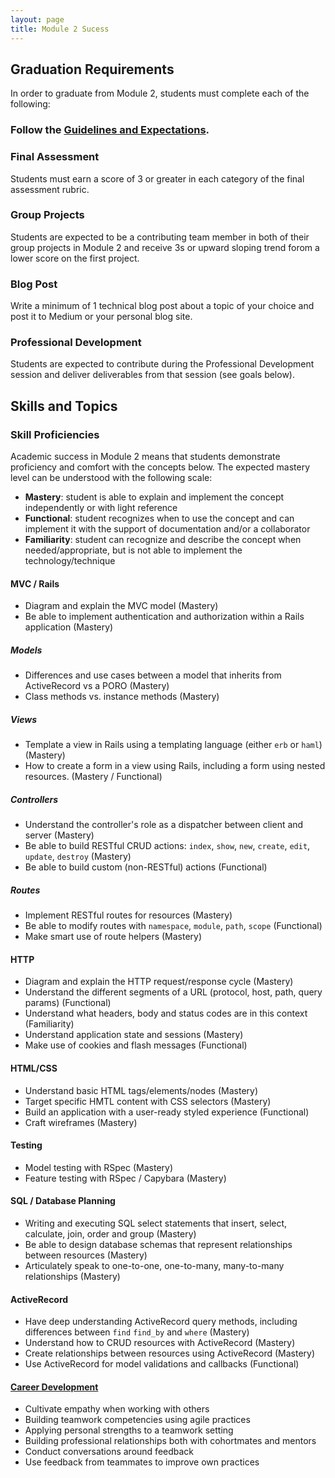 ```yaml
---
layout: page
title: Module 2 Sucess
---
```


## Graduation Requirements

In order to graduate from Module 2, students must complete each of the following:

### Follow the [Guidelines and Expectations](./guidelines_and_expectations).

### Final Assessment

Students must earn a score of 3 or greater in each category of the final assessment rubric.

### Group Projects

Students are expected to be a contributing team member in both of their group projects in Module 2 and receive 3s or upward sloping trend forom a lower score on the first project.

### Blog Post

Write a minimum of 1 technical blog post about a topic of your choice and post it to Medium or your personal blog site.

### Professional Development

Students are expected to contribute during the Professional Development session and deliver deliverables from that session (see goals below).

## Skills and Topics

### Skill Proficiencies

Academic success in Module 2 means that students demonstrate proficiency and comfort with the concepts below. The expected mastery level can be understood with the following scale:

* **Mastery**: student is able to explain and implement the concept independently or with light reference
* **Functional**: student recognizes when to use the concept and can implement it with the support of documentation and/or a collaborator
* **Familiarity**: student can recognize and describe the concept when needed/appropriate, but is not able to implement the technology/technique

#### MVC / Rails

- Diagram and explain the MVC model (Mastery)
- Be able to implement authentication and authorization within a Rails application (Mastery)

##### Models

- Differences and use cases between a model that inherits from ActiveRecord vs a PORO (Mastery)
- Class methods vs. instance methods (Mastery)

##### Views

- Template a view in Rails using a templating language (either `erb` or `haml`)  (Mastery)
- How to create a form in a view using Rails, including a form using nested resources. (Mastery / Functional)

##### Controllers

- Understand the controller's role as a dispatcher between client and server (Mastery)
- Be able to build RESTful CRUD actions: `index`, `show`, `new`, `create`, `edit`, `update`, `destroy` (Mastery)
- Be able to build custom (non-RESTful) actions (Functional)

##### Routes

- Implement RESTful routes for resources (Mastery)
- Be able to modify routes with `namespace`, `module`, `path`, `scope` (Functional)
- Make smart use of route helpers (Mastery)

#### HTTP

- Diagram and explain the HTTP request/response cycle (Mastery)
- Understand the different segments of a URL (protocol, host, path, query params) (Functional)
- Understand what headers, body and status codes are in this context (Familiarity)
- Understand application state and sessions (Mastery)
- Make use of cookies and flash messages (Functional)

#### HTML/CSS

- Understand basic HTML tags/elements/nodes (Mastery)
- Target specific HMTL content with CSS selectors (Mastery)
- Build an application with a user-ready styled experience (Functional)
- Craft wireframes (Mastery)

#### Testing

- Model testing with RSpec (Mastery)
- Feature testing with RSpec / Capybara (Mastery)

#### SQL / Database Planning

- Writing and executing SQL select statements that insert, select, calculate, join, order and group (Mastery)
- Be able to design database schemas that represent relationships between resources (Mastery)
- Articulately speak to one-to-one, one-to-many, many-to-many relationships (Mastery)

#### ActiveRecord

- Have deep understanding ActiveRecord query methods, including differences between `find` `find_by` and `where` (Mastery)
- Understand how to CRUD resources with ActiveRecord (Mastery)
- Create relationships between resources using ActiveRecord (Mastery)
- Use ActiveRecord for model validations and callbacks (Functional)

#### [Career Development](https://github.com/turingschool/career-development-curriculum/tree/master/module_two)

- Cultivate empathy when working with others
- Building teamwork competencies using agile practices
- Applying personal strengths to a teamwork setting
- Building professional relationships both with cohortmates and mentors
- Conduct conversations around feedback
- Use feedback from teammates to improve own practices
